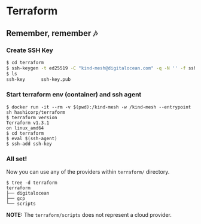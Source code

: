 # Terraform

## Remember, remember 🎶

### Create SSH Key

```bash
$ cd terraform
$ ssh-keygen -t ed25519 -C "kind-mesh@digitalocean.com" -q -N '' -f ssh-key
$ ls
ssh-key      ssh-key.pub
```

### Start terraform env (container) and ssh agent

```shell
$ docker run -it --rm -v $(pwd):/kind-mesh -w /kind-mesh --entrypoint sh hashicorp/terraform
$ terraform version
Terraform v1.3.1
on linux_amd64
$ cd terraform
$ eval $(ssh-agent)
$ ssh-add ssh-key
```

### All set!

Now you can use any of the providers within `terraform/` directory.

```shell
$ tree -d terraform
terraform
├── digitalocean
├── gcp
└── scripts
```

**NOTE:** The `terraform/scripts` does not represent a cloud provider.
